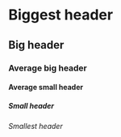 # Biggest header

## Big header

### Average big header

#### Average small header

##### Small header

###### Smallest header
